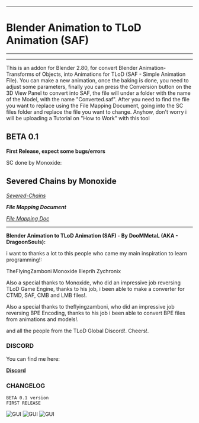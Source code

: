 ***
# **Blender Animation to TLoD Animation (SAF)**
***
---
This is an addon for Blender 2.80, for convert Blender Animation-Transforms of Objects,
into Animations for TLoD (SAF - Simple Animation File). 
You can make a new animation, once the baking is done, you need to adjust some parameters,
finally you can press the Conversion button on the 3D View Panel to convert into SAF,
the file will under a folder with the name of the Model, with the name "Converted.saf".
After you need to find the file you want to replace using the File Mapping Document,
going into the SC files folder and replace the file you want to change.
Anyhow, don't worry i will be uploading a Tutorial on "How to Work" with this tool

## BETA 0.1

**First Release, expect some bugs/errors**


SC done by Monoxide:

## **Severed Chains by Monoxide**

*[Severed-Chains](https://github.com/Legend-of-Dragoon-Modding/Legend-of-Dragoon-Java)*


**_File Mapping Document_**

*[File Mapping Doc](https://docs.google.com/spreadsheets/d/1wso1zNTpeQM2WmxW73-hVLs4bKdGa_6jswWuKdFtavE/edit?usp=share_link)*

---

**Blender Animation to TLoD Animation (SAF) - By DooMMetaL (AKA - DragoonSouls):**

i want to thanks a lot to this people who came my main inspiration to learn programming!:

TheFlyingZamboni Monoxide Illeprih Zychronix

Also a special thanks to Monoxide, who did an impressive job reversing TLoD Game Engine, thanks to his job, i been able to make a converter for CTMD, SAF, CMB and LMB files!.

Also a special thanks to theflyingzamboni, who did an impressive job reversing BPE Encoding, thanks to his job i been able to convert BPE files from animations and models!.

and all the people from the TLoD Global Discord!. Cheers!.

### **DISCORD**

You can find me here:

**[Discord](https://discord.gg/legendofdragoon)**

### **CHANGELOG**

```
BETA 0.1 version
FIRST RELEASE
```

![GUI](https://raw.githubusercontent.com/dragoonsouls/Blender-Anim-To-TLoD/main/Images/install_addon.png)
![GUI](https://raw.githubusercontent.com/dragoonsouls/Blender-Anim-To-TLoD/main/Images/search_addon.png)
![GUI](https://raw.githubusercontent.com/dragoonsouls/Blender-Anim-To-TLoD/main/Images/3D_View.png)
